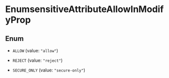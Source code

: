 

# EnumsensitiveAttributeAllowInModifyProp

## Enum


* `ALLOW` (value: `"allow"`)

* `REJECT` (value: `"reject"`)

* `SECURE_ONLY` (value: `"secure-only"`)



